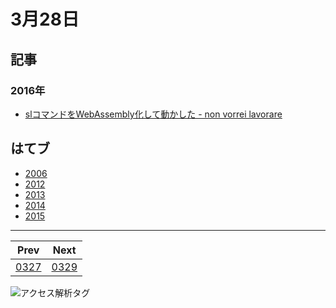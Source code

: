 # 3月28日

## 記事

### 2016年

- [slコマンドをWebAssembly化して動かした - non vorrei lavorare](http://abrakatabura.hatenablog.com/entry/2016/03/28/071449)

## はてブ

- [2006](http://b.hatena.ne.jp//kjw_junichi/20060328)
- [2012](http://b.hatena.ne.jp//kjw_junichi/20120328)
- [2013](http://b.hatena.ne.jp//kjw_junichi/20130328)
- [2014](http://b.hatena.ne.jp//kjw_junichi/20140328)
- [2015](http://b.hatena.ne.jp//kjw_junichi/20150328)

----
|Prev|Next|
|----|----|
|[0327](https://gist.github.com/kjunichi/8e7ef30519bc9ad5049c)|[0329](https://gist.github.com/kjunichi/2b69f5fb2ec90beca82d)

![アクセス解析タグ](http://kjunurl2015.appspot.com/ykoV?p=0328.md)
